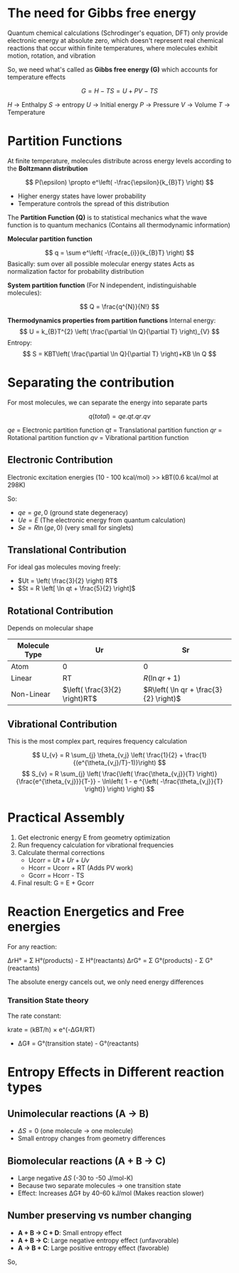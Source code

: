
# The need for Gibbs free energy

Quantum chemical calculations (Schrodinger's equation, DFT) only provide electronic energy at absolute zero, which doesn't represent real chemical reactions that occur within finite temperatures, where molecules exhibit motion, rotation, and vibration

So, we need what's called as **Gibbs free energy (G)** which accounts for temperature effects

$$
G = H-TS = U+PV-TS
$$

$H$ -> Enthalpy
$S$ -> entropy
$U$ -> Initial energy
$P$ -> Pressure
$V$ -> Volume
$T$ -> Temperature

# Partition Functions

At finite temperature, molecules distribute across energy levels according to the **Boltzmann distribution**

$$
P(\epsilon) \propto e^\left( -\frac{\epsilon}{k_{B}T} \right)
$$

- Higher energy states have lower probability
- Temperature controls the spread of this distribution


The **Partition Function (Q)** is to statistical mechanics what the wave function is to quantum mechanics (Contains all thermodynamic information)

**Molecular partition function**

$$
q = \sum e^\left( -\frac{e_{i}}{k_{B}T} \right)
$$
Basically: sum over all possible molecular energy states
Acts as normalization factor for probability distribution

**System partition function** (For N independent, indistinguishable molecules):

$$
Q = \frac{q^{N}}{N!}
$$

**Thermodynamics properties from partition functions**
Internal energy:
$$
U = k_{B}T^{2} \left( \frac{\partial \ln Q}{\partial T} \right)_{V}
$$
Entropy:
$$
S = KBT\left( \frac{\partial \ln Q}{\partial T} \right)+KB \ln Q
$$


# Separating the contribution

For most molecules, we can separate the energy into separate parts

$$
q(total) = qe.qt.qr.qv
$$

$qe$ = Electronic partition function
$qt$ = Translational partition function
$qr$ = Rotational partition function
$qv$ = Vibrational partition function


## Electronic Contribution

Electronic excitation energies (10 - 100 kcal/mol) >> kBT(0.6 kcal/mol at 298K)

So:
- $qe = ge,0$ (ground state degeneracy)
- $Ue = E$ (The electronic energy from quantum calculation)
- $Se = R\ln(ge, 0)$ (very small for singlets)


## Translational Contribution

For ideal gas molecules moving freely:

- $Ut = \left( \frac{3}{2} \right) RT$
- $St = R \left[ \ln qt + \frac{5}{2} \right]$

## Rotational Contribution

Depends on molecular shape

| Molecule Type | Ur                             | Sr                                     |
| ------------- | ------------------------------ | -------------------------------------- |
| Atom          | 0                              | 0                                      |
| Linear        | RT                             | $R(\ln qr+1)$                          |
| Non-Linear    | $\left( \frac{3}{2} \right)RT$ | $R\left( \ln qr + \frac{3}{2} \right)$ |

## Vibrational Contribution

This is the most complex part, requires frequency calculation

$$
U_{v} = R \sum_{j} \theta_{v,j} \left( \frac{1}{2} + \frac{1}{(e^{\theta_{v,j}/T}-1)}\right)
$$
$$
S_{v} = R \sum_{j} \left( \frac{\left( \frac{\theta_{v,j}}{T} \right)}{\frac{e^{\theta_{v,j}}}{T-}} - \ln\left( 1 - e ^{\left( -\frac{\theta_{v,j}}{T} \right)} \right) \right)
$$

# Practical Assembly

1. Get electronic energy E from geometry optimization
2. Run frequency calculation for vibrational frequencies
3. Calculate thermal corrections
	- Ucorr = $Ut + Ur + Uv$
	- Hcorr = Ucorr + RT (Adds PV work)
	- Gcorr = Hcorr - TS
4. Final result: G = E + Gcorr


# Reaction Energetics and Free energies

For any reaction:

ΔrH° = Σ H°(products) - Σ H°(reactants)
ΔrG° = Σ G°(products) - Σ G°(reactants)

The absolute energy cancels out, we only need energy differences

### Transition State theory

The rate constant:

krate = (kBT/h) × e^(-ΔG‡/RT)

- ΔG‡ = G°(transition state) - G°(reactants)

# Entropy Effects in Different reaction types 

## Unimolecular reactions (A -> B)

- $\Delta S = 0$ (one molecule -> one molecule)
- Small entropy changes from geometry differences

## Biomolecular reactions (A + B -> C)

- Large negative $\Delta S$ (-30 to -50 J/mol-K)
- Because two separate molecules -> one transition state
- Effect: Increases ΔG‡ by 40-60 kJ/mol (Makes reaction slower)

## Number preserving vs number changing

- **A + B -> C + D**: Small entropy effect
- **A + B -> C**: Large negative entropy effect (unfavorable)
- **A -> B + C**: Large positive entropy effect (favorable)

So, 